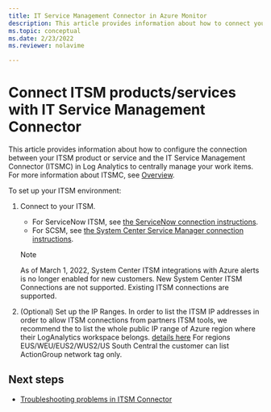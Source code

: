 ```yaml
---
title: IT Service Management Connector in Azure Monitor
description: This article provides information about how to connect your ITSM products or services with the IT Service Management Connector (ITSMC) in Azure Monitor to centrally monitor and manage the ITSM work items.
ms.topic: conceptual
ms.date: 2/23/2022
ms.reviewer: nolavime

---
```

# Connect ITSM products/services with IT Service Management Connector
This article provides information about how to configure the connection between your ITSM product or service and the IT Service Management Connector (ITSMC) in Log Analytics to centrally manage your work items. For more information about ITSMC,  see [Overview](./itsmc-overview.md).

To set up your ITSM environment:
1. Connect to your ITSM.

    - For ServiceNow ITSM, see [the ServiceNow connection instructions](./itsmc-connections-servicenow.md).
    - For SCSM, see [the System Center Service Manager connection instructions](/azure/azure-monitor/alerts/itsmc-connections).

    >[!NOTE]
    > As of March 1, 2022, System Center ITSM integrations with Azure alerts is no longer enabled for new customers. New System Center ITSM Connections are not supported.
    > Existing ITSM connections are supported.
2. (Optional) Set up the IP Ranges. In order to list the ITSM IP addresses in order to allow ITSM connections from partners ITSM tools, we recommend the to list the whole public IP range of Azure region where their LogAnalytics workspace belongs. [details here](https://www.microsoft.com/en-us/download/details.aspx?id=56519)
For regions EUS/WEU/EUS2/WUS2/US South Central the customer can list ActionGroup network tag only.

## Next steps

* [Troubleshooting problems in ITSM Connector](./itsmc-resync-servicenow.md)
